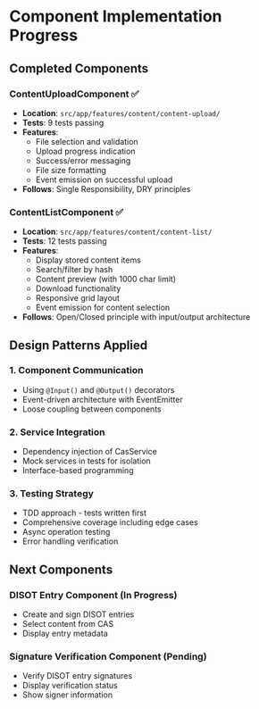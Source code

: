 # Component Implementation Progress

## Completed Components

### ContentUploadComponent ✅
- **Location**: `src/app/features/content/content-upload/`
- **Tests**: 9 tests passing
- **Features**:
  - File selection and validation
  - Upload progress indication
  - Success/error messaging
  - File size formatting
  - Event emission on successful upload
- **Follows**: Single Responsibility, DRY principles

### ContentListComponent ✅
- **Location**: `src/app/features/content/content-list/`
- **Tests**: 12 tests passing
- **Features**:
  - Display stored content items
  - Search/filter by hash
  - Content preview (with 1000 char limit)
  - Download functionality
  - Responsive grid layout
  - Event emission for content selection
- **Follows**: Open/Closed principle with input/output architecture

## Design Patterns Applied

### 1. Component Communication
- Using `@Input()` and `@Output()` decorators
- Event-driven architecture with EventEmitter
- Loose coupling between components

### 2. Service Integration
- Dependency injection of CasService
- Mock services in tests for isolation
- Interface-based programming

### 3. Testing Strategy
- TDD approach - tests written first
- Comprehensive coverage including edge cases
- Async operation testing
- Error handling verification

## Next Components

### DISOT Entry Component (In Progress)
- Create and sign DISOT entries
- Select content from CAS
- Display entry metadata

### Signature Verification Component (Pending)
- Verify DISOT entry signatures
- Display verification status
- Show signer information